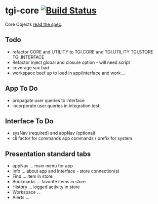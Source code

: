# tgi-core [![Build Status](https://travis-ci.org/tgi-io/tgi-core.svg?branch=master)](https://travis-ci.org/tgi-io/tgi-core)

Core Objects [read the spec](spec/README.md).

Todo
----
- refactor CORE and UTILITY to TGI.CORE and TGI.UTILITY TGI.STORE TGI.INTERFACE
- Refactor inject global and closure option - will need script
- coverage sux bad
- workspace beef up to load in app/interface and work ...

App To Do 
---
- propagate user queries to interface
- incorporate user queries in integration test

Interface To Do
---
- sysNav (required) and appNav (optional)
- cli factor for commands app commands / prefix for system

Presentation standard tabs
---
- appNav ... main menu for app
- Info ... about app and interface - store connection(s)
- Find ... item in store
- Bookmarks ... favorite items in store
- History ... logged activity in store
- Workspace ...
- Alerts ...
